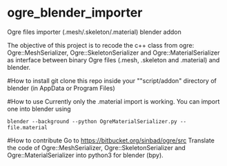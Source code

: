 # ogre_blender_importer
Ogre files importer (.mesh/.skeleton/.material) blender addon

The objective of this project is to recode the c++ class from ogre:
Ogre::MeshSerializer, Ogre::SkeletonSerializer and Ogre::MaterialSerializer
as interface between binary Ogre files (.mesh, .skeleton and .material) and
blender.

#How to install
git clone this repo inside your ""script/addon" directory of blender (in AppData or Program Files)

#How to use
Currently only the .material import is working. You can import one into blender using
``` 
blender --background --python OgreMaterialSerializer.py -- file.material
```

#How to contribute
Go to https://bitbucket.org/sinbad/ogre/src
Translate the code of Ogre::MeshSerializer, Ogre::SkeletonSerializer and
Ogre::MaterialSerializer into python3 for blender (bpy).
